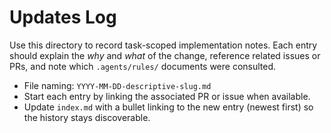 # Updates Log

Use this directory to record task-scoped implementation notes. Each entry should explain the *why* and *what* of the change, reference related issues or PRs, and note which `.agents/rules/` documents were consulted.

- File naming: `YYYY-MM-DD-descriptive-slug.md`
- Start each entry by linking the associated PR or issue when available.
- Update `index.md` with a bullet linking to the new entry (newest first) so the history stays discoverable.

